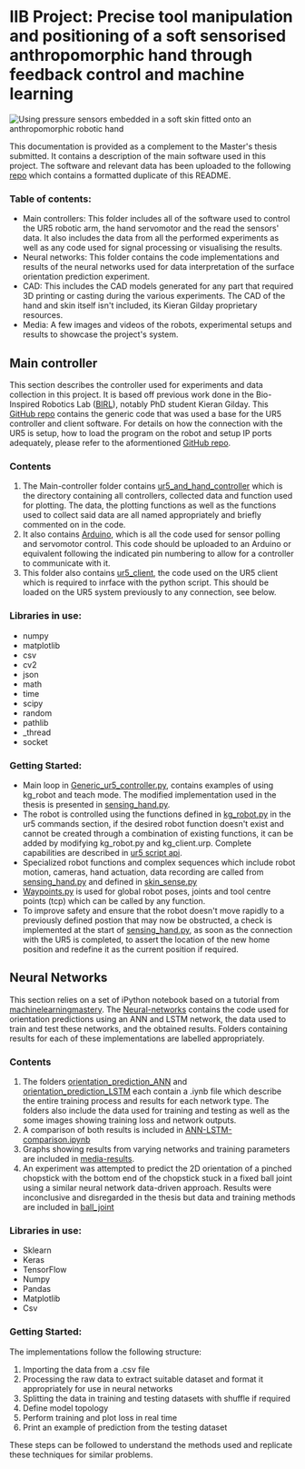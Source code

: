 # IIB Project: Precise tool manipulation and positioning of a soft sensorised anthropomorphic hand through feedback control and machine learning

![Using pressure sensors embedded in a soft skin fitted onto an anthropomorphic robotic hand](https://github.com/louis-relandeau/IIB-Project-Soft-Sensing/Media/Images/annotated_hand.jpg)

This documentation is provided as a complement to the Master's thesis submitted. It contains a description of the main software used in this project. The software and relevant data has been uploaded to the following [repo](https://github.com/louis-relandeau/IIB-Project-Soft-Sensing) which contains a formatted duplicate of this README. 

### Table of contents:
- Main controllers: This folder includes all of the software used to control the UR5 robotic arm, the hand servomotor and the read the sensors' data. It also includes the data from all the performed experiments as well as any code used for signal processing or visualising the results.
- Neural networks: This folder contains the code implementations and results of the neural networks used for data interpretation of the surface orientation prediction experiment.
- CAD: This includes the CAD models generated for any part that required 3D printing or casting during the various experiments. The CAD of the hand and skin itself isn't included, its Kieran Gilday proprietary resources.   
- Media: A few images and videos of the robots, experimental setups and results to showcase the project's system.


## Main controller

This section describes the controller used for experiments and data collection in this project. It is based off previous work done in the Bio-Inspired Robotics Lab ([BIRL](https://birlab.org/)), notably PhD student Kieran Gilday. This [GitHub repo](https://github.com/kg398/Generic_ur5_controller) contains the generic code that was used a base for the UR5 controller and client software. For details on how the connection with the UR5 is setup, how to load the program on the robot and setup IP ports adequately, please refer to the aformentioned [GitHub repo](https://github.com/kg398/Generic_ur5_controller). 

### Contents

1. The Main-controller folder contains [ur5_and_hand_controller](Main-controller/ur5_and_hand_controller) which is the directory containing all controllers, collected data and function used for plotting. The data, the plotting functions as well as the functions used to collect said data are all named appropriately and briefly commented on in the code. 
2. It also contains [Arduino](Main-controller/Arduino), which is all the code used for sensor polling and servomotor control. This code should be uploaded to an Arduino or equivalent following the indicated pin numbering to allow for a controller to communicate with it.
3. This folder also contains [ur5_client](Main-controller/ur5_client), the code used on the UR5 client which is required to inrface with the python script. This should be loaded on the UR5 system previously to any connection, see below.

### Libraries in use:
- numpy
- matplotlib
- csv
- cv2
- json
- math
- time
- scipy
- random
- pathlib
- _thread
- socket

### Getting Started:
- Main loop in [Generic_ur5_controller.py](Main-controller\ur5_and_hand_controller\Generic_ur5_controller.py), contains examples of using kg_robot and teach mode. The modified implementation used in the thesis is presented in [sensing_hand.py](Main-controller\ur5_and_hand_controller\sensing_hand.py).
- The robot is controlled using the functions defined in [kg_robot.py](Main-controller\ur5_and_hand_controller\kg_robot.py) in the ur5 commands section, if the desired robot function doesn't exist and cannot be created through a combination of existing functions, it can be added by modifying kg_robot.py and kg_client.urp. Complete capabilities are described in [ur5 script api](https://s3-eu-west-1.amazonaws.com/ur-support-site/18679/scriptmanual_en.pdf). 
- Specialized robot functions and complex sequences which include robot motion, cameras, hand actuation, data recording are called from [sensing_hand.py](Main-controller\ur5_and_hand_controller\sensing_hand.py) and defined in [skin_sense.py](Main-controller\ur5_and_hand_controller\skin_sense.py) 
- [Waypoints.py](Main-controller\ur5_and_hand_controller\Waypoints.py) is used for global robot poses, joints and tool centre points (tcp) which can be called by any function. 
- To improve safety and ensure that the robot doesn't move rapidly to a previously defined postion that may now be obstructed, a check is implemented at the start of [sensing_hand.py](Main-controller\ur5_and_hand_controller\sensing_hand.py), as soon as the connection with the UR5 is completed, to assert the location of the new home position and redefine it as the current position if required. 

## Neural Networks
This section relies on a set of iPython notebook based on a tutorial from [machinelearningmastery](http://machinelearningmastery.com/regression-tutorial-keras-deep-learning-library-python/). The [Neural-networks](Neural-networks) contains the code used for orientation predictions using an ANN and LSTM network, the data used to train and test these networks, and the obtained results. Folders containing results for each of these implementations are labelled appropriately. 

### Contents

1. The folders [orientation_prediction_ANN](Neural-networks\orientation_prediction_ANN) and [orientation_prediction_LSTM](Neural-networks\orientation_prediction_LSTM) each contain a .iynb file which describe the entire training process and results for each network type. The folders also include the data used for training and testing as well as the some images showing training loss and network outputs. 
2. A comparison of both results is included in [ANN-LSTM-comparison.ipynb](Neural-networks\ANN-LSTM-comparison.ipynb)
3. Graphs showing results from varying networks and training parameters are included in [media-results](Neural-networks\media-results). 
4. An experiment was attempted to predict the 2D orientation of a pinched chopstick with the bottom end of the chopstick stuck in a fixed ball joint using a similar neural network data-driven approach. Results were inconclusive and disregarded in the thesis but data and training methods are included in [ball_joint](Neural-networks\ball_joint) 

### Libraries in use:
- Sklearn
- Keras
- TensorFlow
- Numpy
- Pandas
- Matplotlib
- Csv

### Getting Started:

The implementations follow the following structure:
1. Importing the data from a .csv file
2. Processing the raw data to extract suitable dataset and format it appropriately for use in neural networks
3. Splitting the data in training and testing datasets with shuffle if required
4. Define model topology
5. Perform training and plot loss in real time
6. Print an example of prediction from the testing dataset

These steps can be followed to understand the methods used and replicate these techniques for similar problems.
